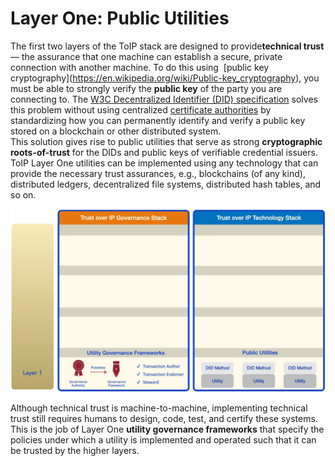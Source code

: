 # Layer One: Public Utilities

The first two layers of the ToIP stack are designed to provide ​**technical trust**​ — the
assurance that one machine can establish a secure, private connection with another
machine. To do this using ​ [public key cryptography]​(https://en.wikipedia.org/wiki/Public-key_cryptography), you must be able to strongly verify the ​**public key**​ of the party you are connecting to. The [W3C Decentralized Identifier (DID) specification​](https://www.w3.org/TR/did-core/) solves this problem without using centralized​ [certificate authorities](https://en.wikipedia.org/wiki/Certificate_authority) by standardizing how you can permanently identify and verify a public key stored on a blockchain or other distributed system.  
This solution gives rise to public utilities that serve as strong **cryptographic
roots-of-trust**​ for the DIDs and public keys of verifiable credential issuers. ToIP Layer
One utilities can be implemented using any technology that can provide the necessary
trust assurances, e.g., blockchains (of any kind), distributed ledgers, decentralized file
systems, distributed hash tables, and so on.

![toip_layer1](../images/toip_layer1.png)

Although technical trust is machine-to-machine, implementing technical trust still
requires humans to design, code, test, and certify these systems. This is the job of
Layer One **utility governance frameworks​** that specify the policies under which a
utility is implemented and operated such that it can be trusted by the higher layers.